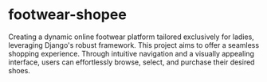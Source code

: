 # footwear-shopee
Creating a dynamic online footwear platform tailored exclusively for ladies, leveraging Django's robust  framework. This project aims to offer a seamless shopping experience. Through intuitive navigation and a visually  appealing interface, users can effortlessly browse, select, and purchase their desired shoes. 
